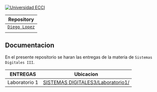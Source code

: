 [![Universidad ECCI][IMGECCI]][ECCIBOG]

| Repository |
| - |
| [`Diego Lopez`][PERFIL] |
||

## Documentacion

En el presente repositorio se haran las entregas de la materia de `Sistemas Digitales III`.

| ENTREGAS | Ubicacion |
| ------ | ------ |
| Laboratorio 1 | [SISTEMAS DIGITALES3/Laboratorio1/][LAB1] |

[//]: # (Referencias)

[LAB1]: </Laboratorio1/>
[PERFIL]: <https://github.com/Alejibiris>
[ECCIBOG]: <https://www.ecci.edu.co/bogota/>
[IMGECCI]: <https://www.ecci.edu.co/wp-content/uploads/2021/11/logo-ECCI.png>
